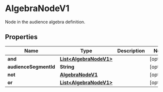 

# AlgebraNodeV1

Node in the audience algebra definition.

## Properties

| Name | Type | Description | Notes |
|------------ | ------------- | ------------- | -------------|
|**and** | [**List&lt;AlgebraNodeV1&gt;**](AlgebraNodeV1.md) |  |  [optional] |
|**audienceSegmentId** | **String** |  |  [optional] |
|**not** | [**AlgebraNodeV1**](AlgebraNodeV1.md) |  |  [optional] |
|**or** | [**List&lt;AlgebraNodeV1&gt;**](AlgebraNodeV1.md) |  |  [optional] |



